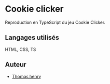 
# Cookie clicker

Reproduction en TypeScript du jeu Cookie Clicker.

## Langages utilisés

HTML, CSS, TS


## Auteur

- [Thomas henry](https://github.com/S4m0htTT)

